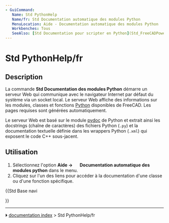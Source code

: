 ```yaml
---
- GuiCommand:
   Name: Std PythonHelp
   Name/fr: Std Documentation automatique des modules Python 
   MenuLocation: Aide - Documentation automatique des modules Python
   Workbenches: Tous
   SeeAlso: [Std Documentation pour scripter en Python](Std_FreeCADPowerUserHub/fr.md)
---
```


# Std PythonHelp/fr

## Description

La commande **Std Documentation des modules Python** démarre un serveur Web qui communique avec le navigateur Internet par défaut du système via un socket local. Le serveur Web affiche des informations sur les modules, classes et fonctions [Python](Python/fr.md) disponibles de FreeCAD. Les pages requises sont générées automatiquement.

Le serveur Web est basé sur le module [pydoc](https://docs.python.org/3.8/library/pydoc.html#module-pydoc) de Python et extrait ainsi les docstrings (chaîne de caractères) des fichiers Python (`.py`) et la documentation textuelle définie dans les wrappers Python (`.xml`) qui exposent le code C++ sous-jacent.

## Utilisation

1.  Sélectionnez l\'option **Aide → <img src="images/Std_PythonHelp.svg" width=16px> Documentation automatique des modules python** dans le menu.
2.  Cliquez sur l\'un des liens pour accéder à la documentation d\'une classe ou d\'une fonction spécifique.





{{Std Base navi

}}



---
⏵ [documentation index](../README.md) > Std PythonHelp/fr
